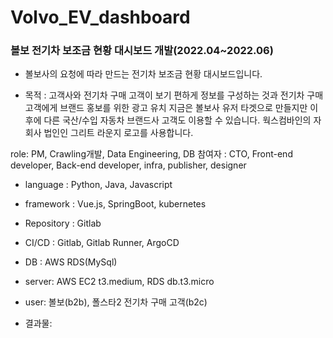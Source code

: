 # Volvo_EV_dashboard

### 볼보 전기차 보조금 현황 대시보드 개발(2022.04~2022.06)

- 볼보사의 요청에 따라 만드는 전기차 보조금 현황 대시보드입니다.

- 목적 : 고객사와 전기차 구매 고객이 보기 편하게 정보를 구성하는 것과 전기차 구매 고객에게 브랜드 홍보를 위한
광고 유치 지금은 볼보사 유저 타겟으로 만들지만 이후에 다른 국산/수입 자동차 브랜드사 고객도 이용할 수 있습니다. 웍스컴바인의 자회사 법인인 그리트 라운지 로고를 사용합니다.

role: PM, Crawling개발, Data Engineering, DB
참여자 : CTO, Front-end developer, Back-end developer, infra, publisher, designer 

- language : Python, Java, Javascript
- framework : Vue.js, SpringBoot, kubernetes
- Repository : Gitlab
- CI/CD : Gitlab, Gitlab Runner, ArgoCD
- DB : AWS RDS(MySql)
- server: AWS EC2 t3.medium, RDS db.t3.micro

- user: 볼보(b2b), 폴스타2 전기차 구매 고객(b2c)

- 결과물:
